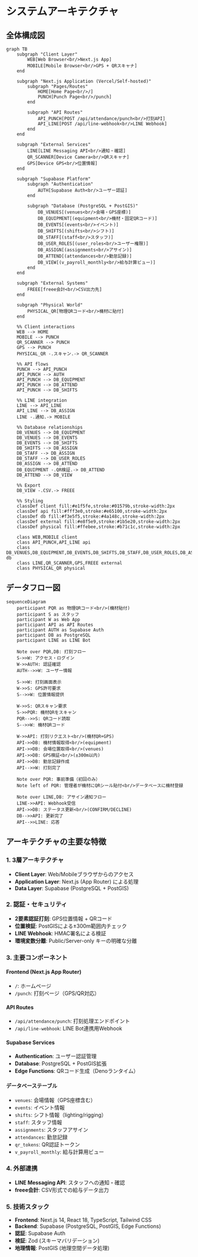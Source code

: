 # システムアーキテクチャ

## 全体構成図

```mermaid
graph TB
    subgraph "Client Layer"
        WEB[Web Browser<br/>Next.js App]
        MOBILE[Mobile Browser<br/>GPS + QRスキャナ]
    end

    subgraph "Next.js Application (Vercel/Self-hosted)"
        subgraph "Pages/Routes"
            HOME[Home Page<br/>/]
            PUNCH[Punch Page<br/>/punch]
        end
        
        subgraph "API Routes"
            API_PUNCH[POST /api/attendance/punch<br/>打刻API]
            API_LINE[POST /api/line-webhook<br/>LINE Webhook]
        end
    end

    subgraph "External Services"
        LINE[LINE Messaging API<br/>通知・確認]
        QR_SCANNER[Device Camera<br/>QRスキャナ]
        GPS[Device GPS<br/>位置情報]
    end

    subgraph "Supabase Platform"
        subgraph "Authentication"
            AUTH[Supabase Auth<br/>ユーザー認証]
        end
        
        subgraph "Database (PostgreSQL + PostGIS)"
            DB_VENUES[(venues<br/>会場・GPS座標)]
            DB_EQUIPMENT[(equipment<br/>機材・固定QRコード)]
            DB_EVENTS[(events<br/>イベント)]
            DB_SHIFTS[(shifts<br/>シフト)]
            DB_STAFF[(staff<br/>スタッフ)]
            DB_USER_ROLES[(user_roles<br/>ユーザー権限)]
            DB_ASSIGN[(assignments<br/>アサイン)]
            DB_ATTEND[(attendances<br/>勤怠記録)]
            DB_VIEW[(v_payroll_monthly<br/>給与計算ビュー)]
        end
    end

    subgraph "External Systems"
        FREEE[freee会計<br/>CSV出力先]
    end

    subgraph "Physical World"
        PHYSICAL_QR[物理QRコード<br/>機材に貼付]
    end

    %% Client interactions
    WEB --> HOME
    MOBILE --> PUNCH
    QR_SCANNER --> PUNCH
    GPS --> PUNCH
    PHYSICAL_QR -.スキャン.-> QR_SCANNER

    %% API flows
    PUNCH --> API_PUNCH
    API_PUNCH --> AUTH
    API_PUNCH --> DB_EQUIPMENT
    API_PUNCH --> DB_ATTEND
    API_PUNCH --> DB_SHIFTS

    %% LINE integration
    LINE --> API_LINE
    API_LINE --> DB_ASSIGN
    LINE -.通知.-> MOBILE

    %% Database relationships
    DB_VENUES --> DB_EQUIPMENT
    DB_VENUES --> DB_EVENTS
    DB_EVENTS --> DB_SHIFTS
    DB_SHIFTS --> DB_ASSIGN
    DB_STAFF --> DB_ASSIGN
    DB_STAFF --> DB_USER_ROLES
    DB_ASSIGN --> DB_ATTEND
    DB_EQUIPMENT -.QR検証.-> DB_ATTEND
    DB_ATTEND --> DB_VIEW
    
    %% Export
    DB_VIEW -.CSV.-> FREEE

    %% Styling
    classDef client fill:#e1f5fe,stroke:#01579b,stroke-width:2px
    classDef api fill:#fff3e0,stroke:#e65100,stroke-width:2px
    classDef db fill:#f3e5f5,stroke:#4a148c,stroke-width:2px
    classDef external fill:#e8f5e9,stroke:#1b5e20,stroke-width:2px
    classDef physical fill:#ffebee,stroke:#b71c1c,stroke-width:2px
    
    class WEB,MOBILE client
    class API_PUNCH,API_LINE api
    class DB_VENUES,DB_EQUIPMENT,DB_EVENTS,DB_SHIFTS,DB_STAFF,DB_USER_ROLES,DB_ASSIGN,DB_ATTEND,DB_VIEW db
    class LINE,QR_SCANNER,GPS,FREEE external
    class PHYSICAL_QR physical
```

## データフロー図

```mermaid
sequenceDiagram
    participant PQR as 物理QRコード<br/>(機材貼付)
    participant S as スタッフ
    participant W as Web App
    participant API as API Routes
    participant AUTH as Supabase Auth
    participant DB as PostgreSQL
    participant LINE as LINE Bot

    Note over PQR,DB: 打刻フロー
    S->>W: アクセス・ログイン
    W->>AUTH: 認証確認
    AUTH-->>W: ユーザー情報
    
    S->>W: 打刻画面表示
    W->>S: GPS許可要求
    S-->>W: 位置情報提供
    
    W->>S: QRスキャン要求
    S->>PQR: 機材QRをスキャン
    PQR-->>S: QRコード読取
    S-->>W: 機材QRコード
    
    W->>API: 打刻リクエスト<br/>(機材QR+GPS)
    API->>DB: 機材情報取得<br/>(equipment)
    API->>DB: 会場位置取得<br/>(venues)
    API->>DB: GPS検証<br/>(±300m以内)
    API->>DB: 勤怠記録作成
    API-->>W: 打刻完了
    
    Note over PQR: 事前準備（初回のみ）
    Note left of PQR: 管理者が機材にQRシール貼付<br/>データベースに機材登録

    Note over LINE,DB: アサイン通知フロー
    LINE->>API: Webhook受信
    API->>DB: ステータス更新<br/>(CONFIRM/DECLINE)
    DB-->>API: 更新完了
    API-->>LINE: 応答
```

## アーキテクチャの主要な特徴

### 1. 3層アーキテクチャ
- **Client Layer**: Web/Mobileブラウザからのアクセス
- **Application Layer**: Next.js (App Router) による処理
- **Data Layer**: Supabase (PostgreSQL + PostGIS)

### 2. 認証・セキュリティ
- **2要素認証打刻**: GPS位置情報 + QRコード
- **位置検証**: PostGISによる±300m範囲内チェック
- **LINE Webhook**: HMAC署名による検証
- **環境変数分離**: Public/Server-only キーの明確な分離

### 3. 主要コンポーネント

#### Frontend (Next.js App Router)
- `/`: ホームページ
- `/punch`: 打刻ページ（GPS/QR対応）

#### API Routes
- `/api/attendance/punch`: 打刻処理エンドポイント
- `/api/line-webhook`: LINE Bot連携用Webhook

#### Supabase Services
- **Authentication**: ユーザー認証管理
- **Database**: PostgreSQL + PostGIS拡張
- **Edge Functions**: QRコード生成（Denoランタイム）

#### データベーステーブル
- `venues`: 会場情報（GPS座標含む）
- `events`: イベント情報
- `shifts`: シフト情報（lighting/rigging）
- `staff`: スタッフ情報
- `assignments`: スタッフアサイン
- `attendances`: 勤怠記録
- `qr_tokens`: QR認証トークン
- `v_payroll_monthly`: 給与計算用ビュー

### 4. 外部連携
- **LINE Messaging API**: スタッフへの通知・確認
- **freee会計**: CSV形式での給与データ出力

### 5. 技術スタック
- **Frontend**: Next.js 14, React 18, TypeScript, Tailwind CSS
- **Backend**: Supabase (PostgreSQL, PostGIS, Edge Functions)
- **認証**: Supabase Auth
- **検証**: Zod (スキーマバリデーション)
- **地理情報**: PostGIS (地理空間データ処理)